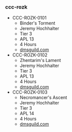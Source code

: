 ### ccc-rozk
* CCC-ROZK-0101
    * Binder's Torment
    * Jeremy Hochhalter
    * Tier 3
    * APL 13
    * 4 Hours
    * [dmsguild.com](http://www.dmsguild.com/product/221932/CCCROZK0101-Binders-Torment?affiliate_id=757342)
* CCC-ROZK-0102
    * Zhentarim's Lament
    * Jeremy Hochhalter
    * Tier 3
    * APL 13
    * 4 Hours
    * [dmsguild.com](http://www.dmsguild.com/product/221933/CCCROZK0102-Zhentarims-Lament?affiliate_id=757342)
* CCC-ROZK-0103
    * Necromancer's Ascent
    * Jeremy Hochhalter
    * Tier 3
    * APL 14
    * 4 Hours
    * [dmsguild.com](http://www.dmsguild.com/product/221934/CCCROZK0103-Necromancers-Ascent?affiliate_id=757342)
